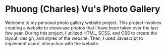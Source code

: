 # Phuong (Charles) Vu's Photo Gallery

Welcome to my personal photo gallery website project. This project involves creating a website to showcase photos that I have been taken over the last few year. During this project, I utilized HTML, SCSS, and CSS to create the layout, design, and styles of the website. Then, I used Javascript to implement users' interaction with the website. 


